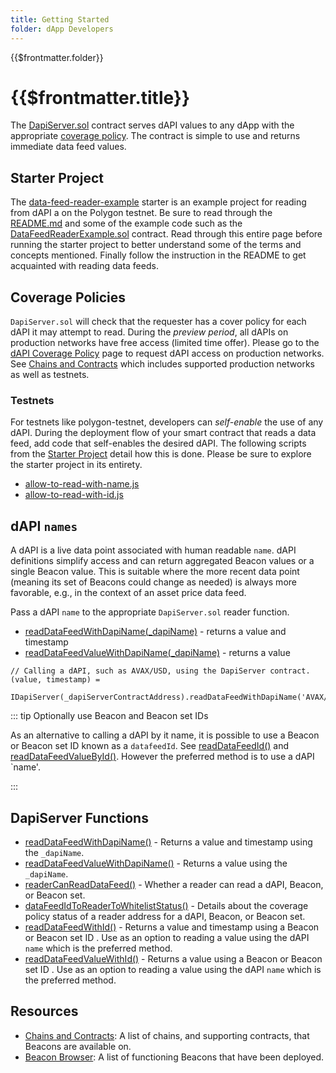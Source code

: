 ```yaml
---
title: Getting Started
folder: dApp Developers
---
```


<TitleSpan>{{$frontmatter.folder}}</TitleSpan>

# {{$frontmatter.title}}

<VersionWarning/>

<TocHeader />
<TOC class="table-of-contents" :include-level="[2,3]" />

The
[DapiServer.sol](https://github.com/api3dao/airnode-protocol-v1/blob/v0.5.0/contracts/dapis/DapiServer.sol)
contract serves dAPI values to any dApp with the appropriate
[coverage policy](https://forms.monday.com/forms/embed/f44d0ed9dfd0154885f48fdb3b87a489?r=use1).
The contract is simple to use and returns immediate data feed values.

## Starter Project

The
[data-feed-reader-example](https://github.com/api3dao/data-feed-reader-example)
starter is an example project for reading from dAPI a on the Polygon testnet. Be
sure to read through the
[README.md](https://github.com/api3dao/data-feed-reader-example/blob/main/README.md)
and some of the example code such as the
[DataFeedReaderExample.sol](https://github.com/api3dao/data-feed-reader-example/blob/main/contracts/DataFeedReaderExample.sol)
contract. Read through this entire page before running the starter project to
better understand some of the terms and concepts mentioned. Finally follow the
instruction in the README to get acquainted with reading data feeds.

## Coverage Policies

`DapiServer.sol` will check that the requester has a cover policy for each dAPI
it may attempt to read. During the _preview period_, all dAPIs on production
networks have free access (limited time offer). Please go to the
[dAPI Coverage Policy](https://forms.monday.com/forms/embed/f44d0ed9dfd0154885f48fdb3b87a489?r=use1)
page to request dAPI access on production networks. See
[Chains and Contracts](../reference/chains.md) which includes supported
production networks as well as testnets.

### Testnets

For testnets like polygon-testnet, developers can _self-enable_ the use of any
dAPI. During the deployment flow of your smart contract that reads a data feed,
add code that self-enables the desired dAPI. The following scripts from the
[Starter Project](./#starter-project) detail how this is done. Please be sure to
explore the starter project in its entirety.

- [allow-to-read-with-name.js](https://github.com/api3dao/data-feed-reader-example/blob/main/scripts/allow-to-read-with-name.js)
- [allow-to-read-with-id.js](https://github.com/api3dao/data-feed-reader-example/blob/main/scripts/allow-to-read-with-id.js)

## dAPI `names`

A dAPI is a live data point associated with human readable `name`. dAPI
definitions simplify access and can return aggregated Beacon values or a single
Beacon value. This is suitable where the more recent data point (meaning its set
of Beacons could change as needed) is always more favorable, e.g., in the
context of an asset price data feed.

Pass a dAPI `name` to the appropriate `DapiServer.sol` reader function.

- [readDataFeedWithDapiName(\_dapiName)](./read-data-feed-with-dapi-name.md) -
  returns a value and timestamp
- [readDataFeedValueWithDapiName(\_dapiName)](./read-data-feed-value-with-dapi-name.md) -
  returns a value

```solidity
// Calling a dAPI, such as AVAX/USD, using the DapiServer contract.
(value, timestamp) =
  IDapiServer(_dapiServerContractAddress).readDataFeedWithDapiName('AVAX/USD');
```

::: tip Optionally use Beacon and Beacon set IDs

As an alternative to calling a dAPI by it name, it is possible to use a Beacon
or Beacon set ID known as a `datafeedId`. See
[readDataFeedId()](./read-data-feed-with-id.md) and
[readDataFeedValueById()](./read-data-feed-value-with-id.md). However the
preferred method is to use a dAPI `name'.

:::

## DapiServer Functions

- [readDataFeedWithDapiName()](./read-data-feed-with-dapi-name.md) - Returns a
  value and timestamp using the `_dapiName`.
- [readDataFeedValueWithDapiName()](./read-data-feed-value-with-dapi-name.md) -
  Returns a value using the `_dapiName`.
- [readerCanReadDataFeed()](./reader-can-read-datafeed.md) - Whether a reader
  can read a dAPI, Beacon, or Beacon set.
- [dataFeedIdToReaderToWhitelistStatus()](./data-feed-id-to-reader-to-whitelist-status.md) -
  Details about the coverage policy status of a reader address for a dAPI,
  Beacon, or Beacon set.
- [readDataFeedWithId()](./read-data-feed-with-id.md) - Returns a value and
  timestamp using a Beacon or Beacon set ID . Use as an option to reading a
  value using the dAPI `name` which is the preferred method.
- [readDataFeedValueWithId()](./read-data-feed-value-with-id.md) - Returns a
  value using a Beacon or Beacon set ID . Use as an option to reading a value
  using the dAPI `name` which is the preferred method.

## Resources

- [Chains and Contracts](../reference/chains.md): A list of chains, and
  supporting contracts, that Beacons are available on.
- [Beacon Browser](../reference/beacon-browser.md): A list of functioning
  Beacons that have been deployed.
